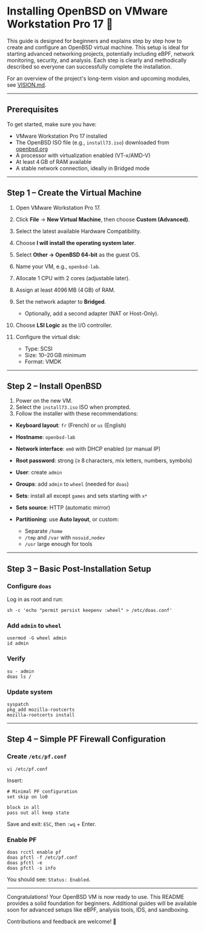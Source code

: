 # Installing OpenBSD on VMware Workstation Pro 17 🚀

This guide is designed for beginners and explains step by step how to create and configure an OpenBSD virtual machine. This setup is ideal for starting advanced networking projects, potentially including eBPF, network monitoring, security, and analysis. Each step is clearly and methodically described so everyone can successfully complete the installation.

For an overview of the project's long-term vision and upcoming modules, see [VISION.md](./VISION.md).

---

## Prerequisites

To get started, make sure you have:

* VMware Workstation Pro 17 installed
* The OpenBSD ISO file (e.g., `install73.iso`) downloaded from [openbsd.org](https://www.openbsd.org/)
* A processor with virtualization enabled (VT-x/AMD-V)
* At least 4 GB of RAM available
* A stable network connection, ideally in Bridged mode

---

## Step 1 – Create the Virtual Machine

1. Open VMware Workstation Pro 17.
2. Click **File** → **New Virtual Machine**, then choose **Custom (Advanced)**.
3. Select the latest available Hardware Compatibility.
4. Choose **I will install the operating system later**.
5. Select **Other → OpenBSD 64-bit** as the guest OS.
6. Name your VM, e.g., `openbsd-lab`.
7. Allocate 1 CPU with 2 cores (adjustable later).
8. Assign at least 4096 MB (4 GB) of RAM.
9. Set the network adapter to **Bridged**.

   * Optionally, add a second adapter (NAT or Host-Only).
10. Choose **LSI Logic** as the I/O controller.
11. Configure the virtual disk:

    * Type: SCSI
    * Size: 10–20 GB minimum
    * Format: VMDK

---

## Step 2 – Install OpenBSD

1. Power on the new VM.
2. Select the `install73.iso` ISO when prompted.
3. Follow the installer with these recommendations:

* **Keyboard layout**: `fr` (French) or `us` (English)
* **Hostname**: `openbsd-lab`
* **Network interface**: `em0` with DHCP enabled (or manual IP)
* **Root password**: strong (≥ 8 characters, mix letters, numbers, symbols)
* **User**: create `admin`
* **Groups**: add `admin` to `wheel` (needed for `doas`)
* **Sets**: install all except `games` and sets starting with `x*`
* **Sets source**: HTTP (automatic mirror)
* **Partitioning**: use **Auto layout**, or custom:

  * Separate `/home`
  * `/tmp` and `/var` with `nosuid,nodev`
  * `/usr` large enough for tools

---

## Step 3 – Basic Post-Installation Setup

### Configure `doas`

Log in as root and run:

```
sh -c 'echo "permit persist keepenv :wheel" > /etc/doas.conf'
```

### Add `admin` to `wheel`

```
usermod -G wheel admin
id admin
```

### Verify

```
su - admin
doas ls /
```

### Update system

```
syspatch
pkg_add mozilla-rootcerts
mozilla-rootcerts install
```

---

## Step 4 – Simple PF Firewall Configuration

### Create `/etc/pf.conf`

```
vi /etc/pf.conf
```

Insert:

```
# Minimal PF configuration
set skip on lo0

block in all
pass out all keep state
```

Save and exit: `ESC`, then `:wq` + Enter.

### Enable PF

```
doas rcctl enable pf
doas pfctl -f /etc/pf.conf
doas pfctl -e
doas pfctl -s info
```

You should see: `Status: Enabled`.

---

Congratulations! Your OpenBSD VM is now ready to use. This README provides a solid foundation for beginners. Additional guides will be available soon for advanced setups like eBPF, analysis tools, IDS, and sandboxing.

Contributions and feedback are welcome! 🚀
